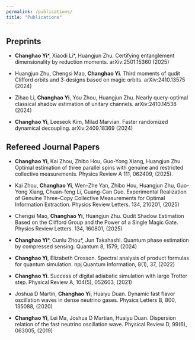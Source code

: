 ```yaml
---
permalink: /publications/
title: "Publications"
---
```



## Preprints
- **Changhao Yi**\*, Xiaodi Li\*, Huangjun Zhu. Certifying entanglement dimensionality by reduction moments. arXiv:2501.15360
(2025)

- Huangjun Zhu, Chengsi Mao, **Changhao Yi**. Third moments of qudit Clifford orbits and 3-designs based on magic orbits. arXiv:2410.13575
(2024)

- Zihao Li, **Changhao Yi**, You Zhou, Huangjun Zhu. Nearly query-optimal classical shadow estimation of unitary channels. arXiv:2410.14538 (2024)

- **Changhao Yi**, Leeseok Kim, Milad Marvian. Faster randomized dynamical decoupling. arXiv:2409.18369 (2024)



## Refereed Journal Papers

- **Changhao Yi**, Kai Zhou, Zhibo Hou, Guo-Yong Xiang, Huangjun Zhu. Optimal estimation of three parallel spins with genuine and restricted
collective measurements. Physics Review A 111, 062409, (2025).

- Kai Zhou, **Changhao Yi**, Wen-Zhe Yan, Zhibo Hou, Huangjun Zhu, Guo-Yong Xiang, Chuan-feng Li, Guang-Can Guo. Experimental Realization of Genuine Three-Copy Collective Measurements for Optimal Information Extraction. Physics Review Letters. 134, 210201, (2025)

- Chengsi Mao, **Changhao Yi**, Huangjun Zhu. Qudit Shadow Estimation Based on the Clifford Group and the Power of a Single Magic Gate. Physics Review Letters. 134, 160801, 
(2025)

- **Changhao Yi**\*, Cunlu Zhou\*, Jun Takahashi. Quantum phase estimation by compressed sensing. Quantum 8, 1579, (2024)

- **Changhao Yi**, Elizabeth Crosson. Spectral analysis of product formulas for quantum simulation. npj Quantum Information,
8(1), 37, (2022)

- **Changhao Yi**. Success of digital adiabatic simulation with large Trotter step. Physical Review A, 104(5), 052603,
(2021)

- Joshua D Martin, **Changhao Yi**, Huaiyu Duan. Dynamic fast flavor oscillation waves in dense neutrino gases. Physics Letters
B, 800, 135088, (2020)

- **Changhao Yi**, Lei Ma, Joshua D Martian, Huaiyu Duan. Dispersion relation of the fast neutrino oscillation wave. Physical Review
D, 99(6), 063005, (2019)
